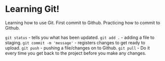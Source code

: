 # Learning Git!
Learning how to use Git. First commit  to Github.
Practicing how to commit to Github.

`git status` - tells you what has been updated.
`git add .` - adding a file to staging.
`git commit -m 'message'` - registers changes to get ready to upload.
`git push` - pushing a file/changes on to Github.
`git pull` - Do it every time you get back to the project before you make any changes.
